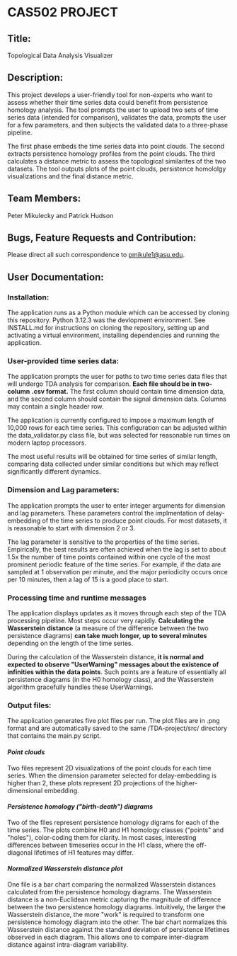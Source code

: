 # CAS502 PROJECT

## Title:
Topological Data Analysis Visualizer

## Description:
This project develops a user-friendly tool for non-experts who want to assess
whether their time series data could benefit from persistence homology analysis. 
The tool prompts the user to upload two sets of time series data (intended for 
comparison), validates the data, prompts the user for a few parameters, and then 
subjects the validated data to a three-phase pipeline.

The first phase embeds the time series data into point clouds. The second 
extracts persistence homology profiles from the point clouds. The third 
calculates a distance metric to assess the topological similarites of the two 
datasets. The tool outputs plots of the point clouds, persistence homololgy 
visualizations and the final distance metric.

## Team Members:
Peter Mikulecky and Patrick Hudson

## Bugs, Feature Requests and Contribution:
Please direct all such correspondence to pmikule1@asu.edu.

## User Documentation:

### Installation:
The application runs as a Python module which can be accessed by cloning this 
repository. Python 3.12.3 was the devlopment environment. See INSTALL.md for 
instructions on cloning the repository, setting up and activating a virtual 
environment, installing dependencies and running the application.

### User-provided time series data:
The application prompts the user for paths to two time series data files that 
will undergo TDA analysis for comparison. **Each file should be in two-column** 
**.csv format.** The first column should contain time dimension data, and the 
second column should contain the signal dimension data. Columns may contain a 
single header row.

The application is currently configured to impose a maximum length of 10,000 
rows for each time series. This configuration can be adjusted within the 
data_validator.py class file, but was selected for reasonable run times on modern 
laptop processors.

The most useful results will be obtained for time series of similar length, 
comparing data collected under similar conditions but which may reflect 
significantly different dynamics.

### Dimension and Lag parameters:
The application prompts the user to enter integer arguments for dimension and lag
parameters. These parameters control the implmentation of delay-embedding of the 
time series to produce point clouds. For most datasets, it is reasonable to start 
with dimension 2 or 3. 

The lag parameter is sensitive to the properties of the time series. Empirically, 
the best results are often achieved when the lag is set to about 1.5x the number 
of time points contained within one cycle of the most prominent periodic feature 
of the time series. For example, if the data are sampled at 1 observation per 
minute, and the major periodicity occurs once per 10 minutes, then a lag of 15 is
a good place to start.

### Processing time and runtime messages
The application displays updates as it moves through each step of the TDA 
processing pipeline. Most steps occur very rapidly. **Calculating the Wasserstein** 
**distance** (a measure of the difference between the two persistence diagrams)
**can take much longer, up to several minutes** depending on the length of the 
time series. 

During the calculation of the Wasserstein distance, **it is normal and expected** 
**to observe "UserWarning" messages about the existence of infinities within the** 
**data points**. Such points are a feature of essentially all persistence 
diagrams (in the H0 homology class), and the Wasserstein algorithm gracefully 
handles these UserWarnings.

### Output files:
The application generates five plot files per run. The plot files are in .png 
format and are automatically saved to the same /TDA-project/src/ directory that 
contains the main.py script.

#### *Point clouds*
Two files represent 2D visualizations of the point clouds for each time series. 
When the dimension parameter selected for delay-embedding is higher than 2, 
these plots represent 2D projections of the higher-dimensional embedding. 

#### *Persistence homology ("birth-death") diagrams*
Two of the files represent persistence homology digrams for each of the time 
series. The plots combine H0 and H1 homology classes ("points" and "holes"), 
color-coding them for clarity. In most cases, interesting differences between 
timeseries occur in the H1 class, where the off-diagonal lifetimes of H1 
features may differ. 

#### *Normalized Wasserstein distance plot*
One file is a bar chart comparing the normalized Wasserstein distances 
calculated from the persistence homology diagrams. The Wasserstein distance is 
a non-Euclidean metric capturing the magnitude of difference between the two 
persistence homology diagrams. Intuitively, the larger the Wasserstein distance, 
the more "work" is required to transform one persistence homology diagram into 
the other. The bar chart normalizes this Wasserstein distance against the 
standard deviation of persistence lifetimes observed in each diagram. This 
allows one to compare inter-diagram distance against intra-diagram variability.
